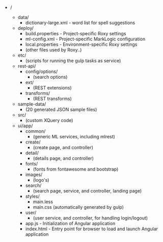 - <app-name>/
  - data/
    - dictionary-large.xml - word list for spell suggestions
  - deploy/
    - build.properties - Project-specific Roxy settings
    - ml-config.xml - Project-specific MarkLogic configuration
    - local.properties - Environment-specific Roxy settings
    - (other files used by Roxy..)
  - etc/
    - (scripts for running the gulp tasks as service)
  - rest-api/
    - config/options/
      - (search options)
    - ext/
      - (REST extensions)
    - transforms/
      - (REST transforms)
  - sample-data/
    - (20 generated JSON sample files)
  - src/
    - (custom XQuery code)
  - ui/app/
    - common/
      - (generic ML services, including mlrest)
    - create/
      - (create page, and controller)
    - detail/
      - (details page, and controller)
    - fonts/
      - (fonts from fontawesome and bootstrap)
    - images/
      - (logo's)
    - search/
      - (search page, service, and controller, landing page)
    - styles/
      - main.less
      - main.css (automatically generated by gulp)
    - user/
      - (user service, and controller, for handling login/logout)
    - app.js - Initialization of Angular application
    - index.html - Entry point for browser to load and launch Angular application
